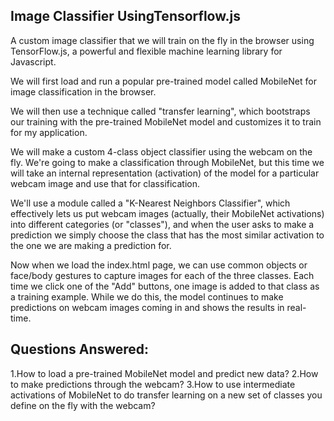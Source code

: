 ## Image Classifier UsingTensorflow.js
A custom image classifier that we will train on the fly in the browser using TensorFlow.js, a powerful and flexible machine learning library for Javascript. 

We will first load and run a popular pre-trained model called MobileNet for image classification in the browser. 

We will then use a technique called "transfer learning", which bootstraps our training with the pre-trained MobileNet model and customizes it to train for my application.

We will make a custom 4-class object classifier using the webcam on the fly. We're going to make a classification through MobileNet, but this time we will take an internal representation (activation) of the model for a particular webcam image and use that for classification.

We'll use a module called a "K-Nearest Neighbors Classifier", which effectively lets us put webcam images (actually, their MobileNet activations) into different categories (or "classes"), and when the user asks to make a prediction we simply choose the class that has the most similar activation to the one we are making a prediction for.

Now when we load the index.html page, we can use common objects or face/body gestures to capture images for each of the three classes. Each time we click one of the "Add" buttons, one image is added to that class as a training example. While we do this, the model continues to make predictions on webcam images coming in and shows the results in real-time.


## Questions Answered:
1.How to load a pre-trained MobileNet model and predict new data?
2.How to make predictions through the webcam?
3.How to use intermediate activations of MobileNet to do transfer learning on a new set of classes you define on the fly with the webcam?
